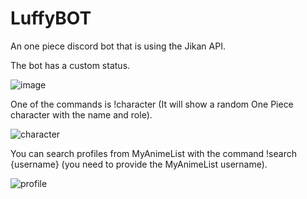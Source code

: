 # LuffyBOT
An one piece discord bot that is using the Jikan API.

The bot has a custom status.

![image](https://user-images.githubusercontent.com/43775451/214673706-1c7846b3-a812-4d8d-92da-0ccdce76583a.png)

One of the commands is !character (It will show a random One Piece character with the name and role).

![character](https://user-images.githubusercontent.com/43775451/215301366-f83c57f2-3b18-4b75-9b87-3d303d0bc9ed.PNG)

You can search profiles from MyAnimeList with the command !search {username} (you need to provide the MyAnimeList username).

![profile](https://user-images.githubusercontent.com/43775451/215301453-cda8b9b5-eac5-4f0b-b43e-c414d717fd9f.PNG)

